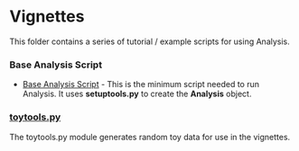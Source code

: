 Vignettes
=
This folder contains a series of tutorial / example scripts for using Analysis.

### Base Analysis Script
* [Base Analysis Script](https://github.ti.census.gov/CB-DAS/das_decennial/blob/master/analysis/vignettes/base_analysis_script.py) - This is the minimum script needed to run Analysis. It uses **setuptools.py** to create the **Analysis** object.

### [toytools.py](https://github.ti.census.gov/CB-DAS/das_decennial/blob/master/analysis/vignettes/toytools.py)
The toytools.py module generates random toy data for use in the vignettes.
